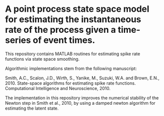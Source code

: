 # A point process state space model for estimating the instantaneous rate of the process given a time-series of event times.

This repository contains MATLAB routines for estimating spike rate functions via state space smoothing.

Algorithmic implementations stem from the following manuscript:

Smith, A.C., Scalon, J.D., Wirth, S., Yanike, M., Suzuki, W.A. and Brown, E.N., 2010. State-space algorithms for estimating spike rate functions. Computational Intelligence and Neuroscience, 2010.

The implementation in this repository improves the numerical stability of the Newton step in Smith et al., 2010, by using a damped newton algorithm for estimating the latent state.
